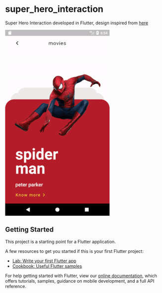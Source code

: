 # super_hero_interaction

Super Hero Interaction developed in Flutter, design inspired from [here](https://dribbble.com/shots/5935613-Marvel-Movies-Interaction)

<img src="./preview/preview.gif" height="600" alt="Screenshot"/>

## Getting Started

This project is a starting point for a Flutter application.

A few resources to get you started if this is your first Flutter project:

- [Lab: Write your first Flutter app](https://flutter.io/docs/get-started/codelab)
- [Cookbook: Useful Flutter samples](https://flutter.io/docs/cookbook)

For help getting started with Flutter, view our 
[online documentation](https://flutter.io/docs), which offers tutorials, 
samples, guidance on mobile development, and a full API reference.
